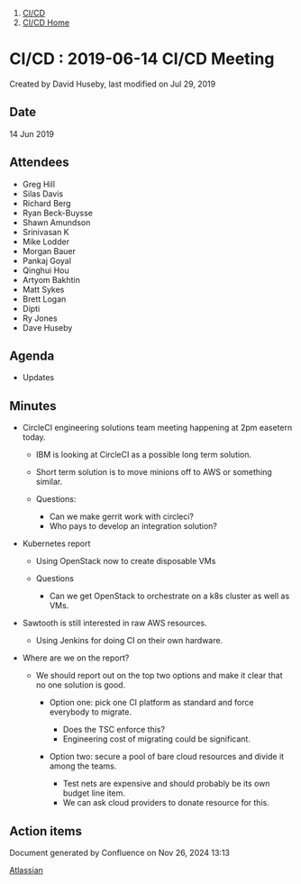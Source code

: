 1. [CI/CD](index.html)
2. [CI/CD Home](19005451.html)

# CI/CD : 2019-06-14 CI/CD Meeting

Created by David Huseby, last modified on Jul 29, 2019

## Date

14 Jun 2019 

## Attendees

- Greg Hill
- Silas Davis
- Richard Berg
- Ryan Beck-Buysse
- Shawn Amundson
- Srinivasan K
- Mike Lodder
- Morgan Bauer
- Pankaj Goyal
- Qinghui Hou
- Artyom Bakhtin
- Matt Sykes
- Brett Logan
- Dipti
- Ry Jones
- Dave Huseby

## Agenda

- Updates

## Minutes

- CircleCI engineering solutions team meeting happening at 2pm easetern today.
  
  - IBM is looking at CircleCI as a possible long term solution.
  - Short term solution is to move minions off to AWS or something similar.
  - Questions:
    
    - Can we make gerrit work with circleci?
    - Who pays to develop an integration solution?
- Kubernetes report
  
  - Using OpenStack now to create disposable VMs
  - Questions
    
    - Can we get OpenStack to orchestrate on a k8s cluster as well as VMs.
- Sawtooth is still interested in raw AWS resources.
  
  - Using Jenkins for doing CI on their own hardware.
- Where are we on the report?
  
  - We should report out on the top two options and make it clear that no one solution is good.
    
    - Option one: pick one CI platform as standard and force everybody to migrate.
      
      - Does the TSC enforce this?
      - Engineering cost of migrating could be significant.
    - Option two: secure a pool of bare cloud resources and divide it among the teams.
      
      - Test nets are expensive and should probably be its own budget line item.
      - We can ask cloud providers to donate resource for this.

## Action items

Document generated by Confluence on Nov 26, 2024 13:13

[Atlassian](http://www.atlassian.com/)
